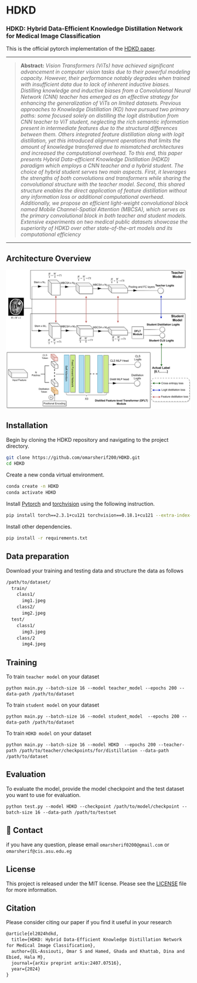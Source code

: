 # HDKD
### **HDKD: Hybrid Data-Efficient Knowledge Distillation Network for Medical Image Classification**
This is the official pytorch implementation of the [HDKD paper](https://arxiv.org/pdf/2407.07516).

<hr />

> **Abstract:** *Vision Transformers (ViTs) have achieved significant advancement in computer vision tasks
due to their powerful modeling capacity. However, their performance notably degrades when
trained with insufficient data due to lack of inherent inductive biases. Distilling knowledge
and inductive biases from a Convolutional Neural Network (CNN) teacher has emerged as
an effective strategy for enhancing the generalization of ViTs on limited datasets. Previous
approaches to Knowledge Distillation (KD) have pursued two primary paths: some focused
solely on distilling the logit distribution from CNN teacher to ViT student, neglecting the rich
semantic information present in intermediate features due to the structural differences between
them. Others integrated feature distillation along with logit distillation, yet this introduced
alignment operations that limits the amount of knowledge transferred due to mismatched architectures and increased the computational overhead. To this end, this paper presents Hybrid
Data-efficient Knowledge Distillation (HDKD) paradigm which employs a CNN teacher and
a hybrid student. The choice of hybrid student serves two main aspects. First, it leverages
the strengths of both convolutions and transformers while sharing the convolutional structure
with the teacher model. Second, this shared structure enables the direct application of feature
distillation without any information loss or additional computational overhead. Additionally, we propose an efficient light-weight convolutional block named Mobile Channel-Spatial
Attention (MBCSA), which serves as the primary convolutional block in both teacher and student models. Extensive experiments on two medical public datasets showcase the superiority
of HDKD over other state-of-the-art models and its computational efficiency*
<hr />

## Architecture Overview
<div align="center">
<img src="images/HDKD.svg" />
</div>


## Installation
Begin by cloning the HDKD repository and navigating to the project directory.
```bash
git clone https://github.com/omarsherif200/HDKD.git
cd HDKD
```

Create a new conda virtual environment.
```bash
conda create -n HDKD
conda activate HDKD
```

Install [Pytorch](https://pytorch.org/) and [torchvision](https://pytorch.org/vision/stable/index.html) using the following instruction.
```bash
pip install torch==2.3.1+cu121 torchvision==0.18.1+cu121 --extra-index-url https://download.pytorch.org/whl/cu121
```

Install other dependencies.
```bash
pip install -r requirements.txt
```

## Data preparation
Download your training and testing data and structure the data as follows
```bash
/path/to/dataset/
  train/
    class1/
      img1.jpeg
    class2/
      img2.jpeg
  test/
    class1/
      img3.jpeg
    class/2
      img4.jpeg
```

## Training

To train `teacher model` on your dataset 

```shell script
python main.py --batch-size 16 --model teacher_model --epochs 200 --data-path /path/to/dataset
```

To train `student model` on your dataset 

```shell script
python main.py --batch-size 16 --model student_model  --epochs 200 --data-path /path/to/dataset
```

To train `HDKD model` on your dataset 

```shell script
python main.py --batch-size 16 --model HDKD  --epochs 200 --teacher-path /path/to/teacher/checkpoints/for/distillation --data-path /path/to/dataset
```

## Evaluation

To evaluate the model, provide the model checkpoint and the test dataset you want to use for evaluation.

```shell script
python test.py --model HDKD --checkpoint /path/to/model/checkpoint --batch-size 16 --data-path /path/to/testset
```

## 📧 Contact
if you have any question, please email `omarsherif0200@gmail.com` or `omarsherif@cis.asu.edu.eg`

## License
This project is released under the MIT license. Please see the [LICENSE](LICENSE) file for more information.

## Citation
Please consider citing our paper if you find it useful in your research
```
@article{el2024hdkd,
  title={HDKD: Hybrid Data-Efficient Knowledge Distillation Network for Medical Image Classification},
  author={EL-Assiouti, Omar S and Hamed, Ghada and Khattab, Dina and Ebied, Hala M},
  journal={arXiv preprint arXiv:2407.07516},
  year={2024}
}
```